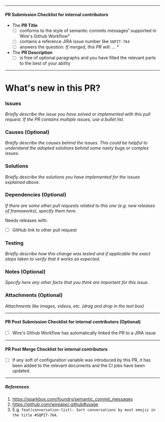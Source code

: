 ----
#### PR Submission Checklist for internal contributors

- The **PR Title**
  - [ ] conforms to the style of semantic commits messages¹ supported in Wire's Github Workflow²
  - [ ] contains a reference JIRA issue number like `SQPIT-764`
  - [ ] answers the question: _If merged, this PR will: ..._ ³

- The **PR Description**
  - [ ] is free of optional paragraphs and you have filled the relevant parts to the best of your ability
----

# What's new in this PR?

### Issues

_Briefly describe the issue you have solved or implemented with this pull request. If the PR contains multiple issues, use a bullet list._

### Causes (Optional)

_Briefly describe the causes behind the issues. This could be helpful to understand the adopted solutions behind some nasty bugs or complex issues._

### Solutions

_Briefly describe the solutions you have implemented for the issues explained above._

### Dependencies (Optional)

_If there are some other pull requests related to this one (e.g. new releases of frameworks), specify them here._

Needs releases with:

- [ ] GitHub link to other pull request

### Testing

_Briefly describe how this change was tested and if applicable the exact steps taken to verify that it works as expected._

### Notes (Optional)

_Specify here any other facts that you think are important for this issue._

### Attachments (Optional)

_Attachments like images, videos, etc. (drag and drop in the text box)_

----
#### PR Post Submission Checklist for internal contributors (Optional)

 - [ ] Wire's Github Workflow has automatically linked the PR to a JIRA issue
----
#### PR Post Merge Checklist for internal contributors

 - [ ] If any soft of configuration variable was introduced by this PR, it has been added to the relevant documents and the CI jobs have been updated.
----
##### References
1. https://sparkbox.com/foundry/semantic_commit_messages
1. https://github.com/wireapp/.github#usage
1. E.g. `feat(conversation-list): Sort conversations by most emojis in the title #SQPIT-764`.
